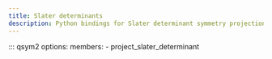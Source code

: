 ```yaml
---
title: Slater determinants
description: Python bindings for Slater determinant symmetry projection in QSym²
---
```


::: qsym2
    options:
      members:
        - project_slater_determinant
